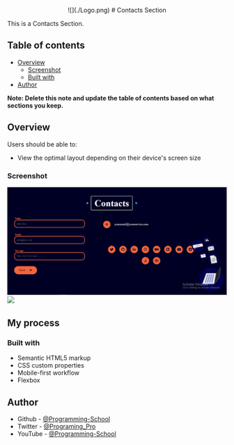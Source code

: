 <p align="center">
       ![](./Logo.png)
       # Contacts Section
</p>
This is a Contacts Section.

## Table of contents

- [Overview](#overview)
  - [Screenshot](#screenshot)
  - [Built with](#built-with)
- [Author](#author)


**Note: Delete this note and update the table of contents based on what sections you keep.**

## Overview


Users should be able to:

- View the optimal layout depending on their device's screen size

### Screenshot

![](./Screenshot-Web.jpg)
![](./Screenshot-Mobile.jpg)


## My process

### Built with

- Semantic HTML5 markup
- CSS custom properties
- Mobile-first workflow
- Flexbox




## Author

- Github - [@Programming-School](https://www.github.com/Programing-School)
- Twitter - [@Programing_Pro](https://www.twitter.com/Programing_Pro)
- YouTube - [@Programming-School](https://www.youtube.com/channel/UC1YTVmV31RZV2oie1kKpJkw)